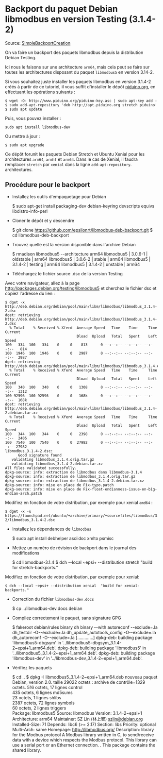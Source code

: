 # Backport du paquet Debian libmodbus en version Testing (3.1.4-2)

Source: [SimpleBackportCreation](https://wiki.debian.org/fr/SimpleBackportCreation)

On va faire un backport des paquets libmodbus depuis la distribution Debian 
Testing.  

Ici nous le faisons sur une architecture `arm64`, mais cela peut se faire sur 
toutes les architectures disposant du paquet `libmodbus5` en version 3.14-2.

Si vous souhaitez juste installer les paquets libmodbus en version 3.1.4-2 créés à 
partir de ce tutoriel, il vous suffit d'installer le dépôt 
[piduino.org](http://apt.piduino.org), en effectuant les opérations suivants :

    $ wget -O- http://www.piduino.org/piduino-key.asc | sudo apt-key add -
    $ sudo add-apt-repository 'deb http://apt.piduino.org stretch piduino'
    $ sudo apt update

Puis, vous pouvez installer :

    sudo apt install libmodbus-dev

Ou mettre à jour :

    $ sudo apt upgrade

Ce dépôt forunit les paquets Debian Stretch et Ubuntu Xenial pour les 
architectures `arm64`, `armhf` et `arm64`. Dans le cas de Xenial, il faudra 
remplacer `stretch` par `xenial` dans la ligne `add-apt-repository`.
architectures.

## Procédure pour le backport

* Installez les outils d'empaquetage pour Debian

    $ sudo apt-get install packaging-dev debian-keyring devscripts equivs libdistro-info-perl

* Cloner le dépôt et y descendre

    $ git clone https://github.com/epsilonrt/libmodbus-deb-backport.git
    $ cd libmodbus-deb-backport

* Trouvez quelle est la version disponible dans l'archive Debian

    $ rmadison libmodbus5 --architecture arm64
    libmodbus5 | 3.0.6-1       | oldstable  | arm64
    libmodbus5 | 3.0.6-2       | stable     | arm64
    libmodbus5 | 3.1.4-2       | testing    | arm64
    libmodbus5 | 3.1.4-2       | unstable   | arm64

* Téléchargez le fichier source .dsc de la version Testing

Avec votre navigateur, allez à la page http://packages.debian.org/testing/libmodbus5 
et cherchez le fichier dsc et copiez l'adresse du lien : 


    $ dget -x http://deb.debian.org/debian/pool/main/libm/libmodbus/libmodbus_3.1.4-2.dsc
    dget: retrieving http://deb.debian.org/debian/pool/main/libm/libmodbus/libmodbus_3.1.4-2.dsc
      % Total    % Received % Xferd  Average Speed   Time    Time     Time  Current
                                     Dload  Upload   Total   Spent    Left  Speed
    100   334  100   334    0     0    813      0 --:--:-- --:--:-- --:--:--   814
    100  1946  100  1946    0     0   2987      0 --:--:-- --:--:-- --:--:--  2987
    dget: retrieving http://deb.debian.org/debian/pool/main/libm/libmodbus/libmodbus_3.1.4.orig.tar.gz
      % Total    % Received % Xferd  Average Speed   Time    Time     Time  Current
                                     Dload  Upload   Total   Spent    Left  Speed
    100   340  100   340    0     0   1308      0 --:--:-- --:--:-- --:--:--  1312
    100 92596  100 92596    0     0   168k      0 --:--:-- --:--:-- --:--:--  168k
    dget: retrieving http://deb.debian.org/debian/pool/main/libm/libmodbus/libmodbus_3.1.4-2.debian.tar.xz
      % Total    % Received % Xferd  Average Speed   Time    Time     Time  Current
                                     Dload  Upload   Total   Spent    Left  Speed
    100   344  100   344    0     0   2398      0 --:--:-- --:--:-- --:--:--  2405
    100  7540  100  7540    0     0  27982      0 --:--:-- --:--:-- --:--:-- 27982
    libmodbus_3.1.4-2.dsc:
          Good signature found
       validating libmodbus_3.1.4.orig.tar.gz
       validating libmodbus_3.1.4-2.debian.tar.xz
    All files validated successfully.
    dpkg-source: info: extraction de libmodbus dans libmodbus-3.1.4
    dpkg-source: info: extraction de libmodbus_3.1.4.orig.tar.gz
    dpkg-source: info: extraction de libmodbus_3.1.4-2.debian.tar.xz
    dpkg-source: info: mise en place de Fix-typo.patch
    dpkg-source: info: mise en place de Fix-float-endianness-issue-on-big-endian-arch.patch

Modifiez en fonction de votre distribution, par exemple pour xenial `amd64` :

    $ dget -x -u https://launchpad.net/ubuntu/+archive/primary/+sourcefiles/libmodbus/3.1.4-2/libmodbus_3.1.4-2.dsc

* Installez les dépendances de `libmodbus`

    $ sudo apt install debhelper asciidoc xmlto psmisc

* Mettez un numéro de révision de backport dans le journal des modifications

    $ cd libmodbus-3.1.4
    $ dch --local ~epsi+ --distribution stretch  "build for stretch-backports."

Modifiez en fonction de votre distribution, par exemple pour xenial:

    $ dch --local ~epsi+ --distribution xenial  "build for xenial-backports."

* Correction du fichier `libmodbus-dev.docs`

    $ cp ../libmodbus-dev.docs debian

* Compilez correctement le paquet, sans signature GPG

    $ fakeroot debian/rules binary
    dh binary --with autoreconf --exclude=.la
       dh_testdir -O--exclude=.la
       dh_update_autotools_config -O--exclude=.la
       dh_autoreconf -O--exclude=.la
    [.............]
    dpkg-deb: building package 'libmodbus5-dbgsym' in '../libmodbus5-dbgsym_3.1.4-2~epsi+1_arm64.deb'.
    dpkg-deb: building package 'libmodbus5' in '../libmodbus5_3.1.4-2~epsi+1_arm64.deb'.
    dpkg-deb: building package 'libmodbus-dev' in '../libmodbus-dev_3.1.4-2~epsi+1_arm64.deb'.

* Vérifiez les paquets

    $ cd ..
    $ dpkg -I libmodbus5_3.1.4-2~epsi+1_arm64.deb 
     nouveau paquet Debian, version 2.0.
     taille 29022 octets : archive de contrôle=1329 octets.
         516 octets,    17 lignes      control              
         435 octets,     6 lignes      md5sums              
          23 octets,     1 lignes      shlibs               
        2387 octets,    72 lignes      symbols              
          60 octets,     2 lignes      triggers             
     Package: libmodbus5
     Source: libmodbus
     Version: 3.1.4-2~epsi+1
     Architecture: arm64
     Maintainer: SZ Lin (林上智) <szlin@debian.org>
     Installed-Size: 71
     Depends: libc6 (>= 2.17)
     Section: libs
     Priority: optional
     Multi-Arch: same
     Homepage: http://libmodbus.org/
     Description: library for the Modbus protocol
      A Modbus library written in C, to send/receive data with a device which
      respects the Modbus protocol. This library can use a serial port or an
      Ethernet connection.
      .
      This package contains the shared library.

